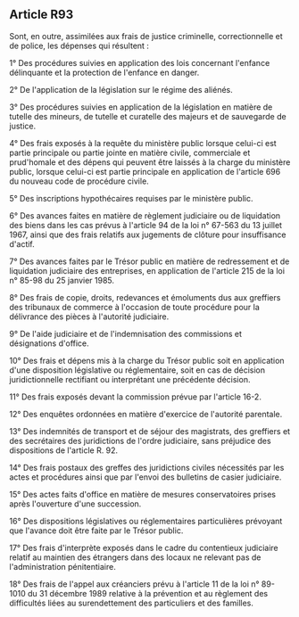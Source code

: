 Article R93
----
Sont, en outre, assimilées aux frais de justice criminelle, correctionnelle et
de police, les dépenses qui résultent :

1° Des procédures suivies en application des lois concernant l'enfance
délinquante et la protection de l'enfance en danger.

2° De l'application de la législation sur le régime des aliénés.

3° Des procédures suivies en application de la législation en matière de tutelle
des mineurs, de tutelle et curatelle des majeurs et de sauvegarde de justice.

4° Des frais exposés à la requête du ministère public lorsque celui-ci est
partie principale ou partie jointe en matière civile, commerciale et prud'homale
et des dépens qui peuvent être laissés à la charge du ministère public, lorsque
celui-ci est partie principale en application de l'article 696 du nouveau code
de procédure civile.

5° Des inscriptions hypothécaires requises par le ministère public.

6° Des avances faites en matière de règlement judiciaire ou de liquidation des
biens dans les cas prévus à l'article 94 de la loi n° 67-563 du 13 juillet 1967,
ainsi que des frais relatifs aux jugements de clôture pour insuffisance d'actif.

7° Des avances faites par le Trésor public en matière de redressement et de
liquidation judiciaire des entreprises, en application de l'article 215 de la
loi n° 85-98 du 25 janvier 1985.

8° Des frais de copie, droits, redevances et émoluments dus aux greffiers des
tribunaux de commerce à l'occasion de toute procédure pour la délivrance des
pièces à l'autorité judiciaire.

9° De l'aide judiciaire et de l'indemnisation des commissions et désignations
d'office.

10° Des frais et dépens mis à la charge du Trésor public soit en application
d'une disposition législative ou réglementaire, soit en cas de décision
juridictionnelle rectifiant ou interprétant une précédente décision.

11° Des frais exposés devant la commission prévue par l'article 16-2.

12° Des enquêtes ordonnées en matière d'exercice de l'autorité parentale.

13° Des indemnités de transport et de séjour des magistrats, des greffiers et
des secrétaires des juridictions de l'ordre judiciaire, sans préjudice des
dispositions de l'article R. 92.

14° Des frais postaux des greffes des juridictions civiles nécessités par les
actes et procédures ainsi que par l'envoi des bulletins de casier judiciaire.

15° Des actes faits d'office en matière de mesures conservatoires prises après
l'ouverture d'une succession.

16° Des dispositions législatives ou réglementaires particulières prévoyant que
l'avance doit être faite par le Trésor public.

17° Des frais d'interprète exposés dans le cadre du contentieux judiciaire
relatif au maintien des étrangers dans des locaux ne relevant pas de
l'administration pénitentiaire.

18° Des frais de l'appel aux créanciers prévu à l'article 11 de la loi n°
89-1010 du 31 décembre 1989 relative à la prévention et au règlement des
difficultés liées au surendettement des particuliers et des familles.
